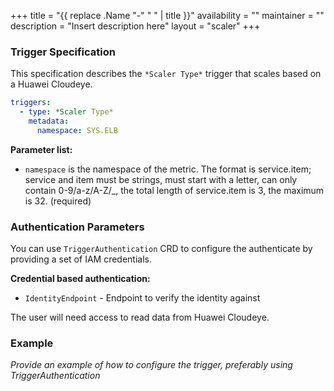 +++
title = "{{ replace .Name "-" " " | title }}"
availability = ""
maintainer = ""
description = "Insert description here"
layout = "scaler"
+++

### Trigger Specification

This specification describes the `*Scaler Type*` trigger that scales based on a Huawei Cloudeye.

```yaml
triggers:
  - type: *Scaler Type*
    metadata:
      namespace: SYS.ELB
```

**Parameter list:**

- `namespace` is the namespace of the metric. The format is service.item; service and item must be strings, must start with a letter, can only contain 0-9/a-z/A-Z/_, the total length of service.item is 3, the maximum is 32. (required)

### Authentication Parameters

You can use `TriggerAuthentication` CRD to configure the authenticate by providing a set of IAM credentials.

**Credential based authentication:**

- `IdentityEndpoint` - Endpoint to verify the identity against

The user will need access to read data from Huawei Cloudeye.

### Example

*Provide an example of how to configure the trigger, preferably using TriggerAuthentication* 
